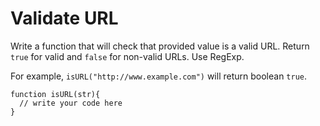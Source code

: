 # Validate URL
 Write a function that will check that provided value is a valid URL. Return `true` for valid and `false` for non-valid URLs. Use RegExp.

For example, `isURL("http://www.example.com")` will return boolean `true`.

```
function isURL(str){
  // write your code here
}
```
